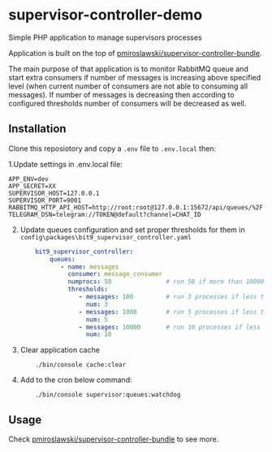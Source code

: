 # supervisor-controller-demo

Simple PHP application to manage supervisors processes

Application is built on the top of [pmiroslawski/supervisor-controller-bundle](https://github.com/pmiroslawski/supervisor-controller-bundle).

The main purpose of that application is to monitor RabbitMQ queue and start extra consumers if number of messages is increasing above specified level (when current number of consumers are not able to consuming all messages). If number of messages is decreasing then according to configured thresholds number of consumers will be decreased as well.


## Installation

Clone this reposiotory and copy a `.env` file to `.env.local` then:

1.Update settings in .env.local file:

    APP_ENV=dev
    APP_SECRET=XX
    SUPERVISOR_HOST=127.0.0.1
    SUPERVISOR_PORT=9001
    RABBITMQ_HTTP_API_HOST=http://root:root@127.0.0.1:15672/api/queues/%2F
    TELEGRAM_DSN=telegram://TOKEN@default?channel=CHAT_ID

2. Update queues configuration and set proper thresholds for them in `config\packages\bit9_supervisor_controller.yaml`
    ```yaml
        bit9_supervisor_controller:
            queues:
               - name: messages
                 consumer: message_consumer
                 numprocs: 50               # run 50 if more than 10000
                 thresholds:
                    - messages: 100         # run 3 processes if less than 100 elements in queue 
                      num: 3
                    - messages: 1000        # run 5 processes if less than 1000 elements in queue 
                      num: 5
                    - messages: 10000       # run 10 processes if less than 10000 elements in queue 
                      num: 10
    ```

3. Clear application cache
    ```
        ./bin/console cache:clear
    ```

4. Add to the cron below command:
    ```
        ./bin/console supervisor:queues:watchdog
    ```

## Usage
Check [pmiroslawski/supervisor-controller-bundle](https://github.com/pmiroslawski/supervisor-controller-bundle) to see more.
